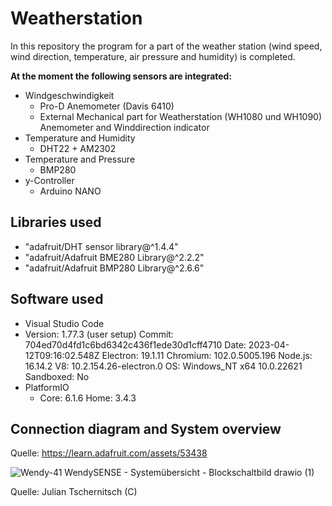 # Weatherstation #

In this repository the program for a part of the weather station (wind speed, wind direction, temperature, air pressure and humidity) is completed.

**At the moment the following sensors are integrated:**

* Windgeschwindigkeit
  * Pro-D Anemometer (Davis 6410)
  * External Mechanical part for Weatherstation (WH1080 und WH1090) Anemometer and Winddirection indicator
* Temperature and Humidity
  * DHT22 + AM2302
* Temperature and Pressure
  * BMP280
* y-Controller
  * Arduino NANO
  
## Libraries used ## 
* "adafruit/DHT sensor library@^1.4.4"
* "adafruit/Adafruit BME280 Library@^2.2.2"
* "adafruit/Adafruit BMP280 Library@^2.6.6"

## Software used ##
* Visual Studio Code
 * Version: 1.77.3 (user setup)
   Commit: 704ed70d4fd1c6bd6342c436f1ede30d1cff4710
   Date: 2023-04-12T09:16:02.548Z
   Electron: 19.1.11
   Chromium: 102.0.5005.196
   Node.js: 16.14.2
   V8: 10.2.154.26-electron.0
   OS: Windows_NT x64 10.0.22621
   Sandboxed: No
* PlatformIO 
  * Core: 6.1.6
    Home: 3.4.3

  

## Connection diagram and System overview ## 

Quelle: https://learn.adafruit.com/assets/53438


![Wendy-41 WendySENSE - Systemübersicht - Blockschaltbild drawio (1)](https://user-images.githubusercontent.com/131675403/234001304-1cb7f916-e31d-4982-82ee-79dde7ad8e32.png)

Quelle: Julian Tschernitsch (C)
